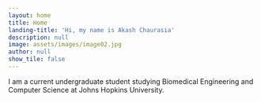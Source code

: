 ```yaml
---
layout: home
title: Home
landing-title: 'Hi, my name is Akash Chaurasia'
description: null
image: assets/images/image02.jpg
author: null
show_tile: false
---
```


I am a current undergraduate student studying Biomedical Engineering and Computer Science at Johns Hopkins University.
